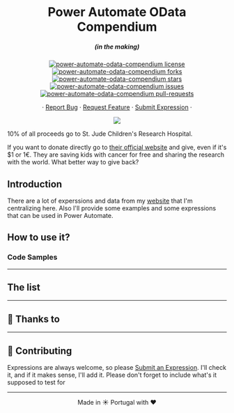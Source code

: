 <h1 align="center">
  Power Automate OData Compendium
</h1>
<h5 align="center">(in the making)</h5>

<p align="center">
<a href="https://github.com/manueltgomes/power-automate-odata-compendium/blob/master/LICENSE" target="blank">
<img src="https://img.shields.io/github/license/manueltgomes/power-automate-odata-compendium?style=flat-square" alt="power-automate-odata-compendium license" />
</a>
<a href="https://github.com/manueltgomes/power-automate-odata-compendium/fork" target="blank">
<img src="https://img.shields.io/github/forks/manueltgomes/power-automate-odata-compendium?style=flat-square" alt="power-automate-odata-compendium forks"/>
</a>
<a href="https://github.com/manueltgomes/power-automate-odata-compendium/stargazers" target="blank">
<img src="https://img.shields.io/github/stars/manueltgomes/power-automate-odata-compendium?style=flat-square" alt="power-automate-odata-compendium stars"/>
</a>
<a href="https://github.com/manueltgomes/power-automate-odata-compendium/issues" target="blank">
<img src="https://img.shields.io/github/issues/manueltgomes/power-automate-odata-compendium?style=flat-square" alt="power-automate-odata-compendium issues"/>
</a>
<a href="https://github.com/manueltgomes/power-automate-odata-compendium/pulls" target="blank">
<img src="https://img.shields.io/github/issues-pr/manueltgomes/power-automate-odata-compendium?style=flat-square" alt="power-automate-odata-compendium pull-requests"/>
</a>
</p>

<p align="center">
    ·
    <a href="https://github.com/manueltgomes/power-automate-odata-compendium/issues/new/choose">Report Bug</a>
    ·
    <a href="https://github.com/manueltgomes/power-automate-odata-compendium/issues/new/choose">Request Feature</a>
    ·
    <a href="https://github.com/manueltgomes/power-automate-odata-compendium/issues/new/choose">Submit Expression</a>
    ·
</p>


<p align="center"><a href="https://www.buymeacoffee.com/manueltgomes"><img src="https://img.buymeacoffee.com/button-api/?text=Buy me a coffee&emoji=&slug=manueltgomes&button_colour=FFDD00&font_colour=000000&font_family=Cookie&outline_colour=000000&coffee_colour=ffffff"></a></p>
<p aligh="center">10% of all proceeds go to St. Jude Children's Research Hospital.</p>
<p aligh="center">If you want to donate directly go to <a href="https://www.stjude.org/donate/donate-to-st-jude.html?sc_icid=home-btn-donate-now">their official website</a> and give, even if it's $1 or 1€. They are saving kids with cancer for free and sharing the research with the world. What better way to give back?
</p>

## Introduction

There are a lot of experssions and data from my [website](https://manueltgomes.com/) that I'm centralizing here. Also I'll provide some examples and some expressions that can be used in Power Automate.

## How to use it?

### Code Samples


---

## The list



---

## 🙏 Thanks to



---

## 💪 Contributing

Expressions are always welcome, so please <a href="https://github.com/manueltgomes/power-automate-odata-compendium/issues/new/choose">Submit an Expression</a>. I'll check it, and if it makes sense, I'll add it. Please don't forget to include what's it supposed to test for

<hr>
<p align="center">
Made in ☀️ Portugal with ❤️
</p>
